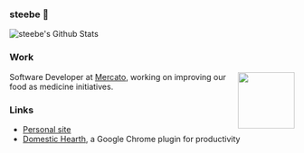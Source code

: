 ### steebe 🌮
![steebe's Github Stats](http://github-readme-streak-stats.herokuapp.com?user=steebe&theme=nordfox&include_all_commits=true)

### Work
<a href="https://mercato.com"><img align="right" width="100" height="100" src="https://github.com/steebe/steebe/assets/22264597/2b53bfc0-004c-440e-a898-8632ac3006ca"/></a>
Software Developer at [Mercato](https://mercato.com), working on improving our food as medicine initiatives.

### Links
- [Personal site](https://steebe.dev)
- [Domestic Hearth](https://chromewebstore.google.com/detail/domestic-hearth/gkfinngilpdbfjmmgcnjikelebdldcik?hl=en), a Google Chrome plugin for productivity
